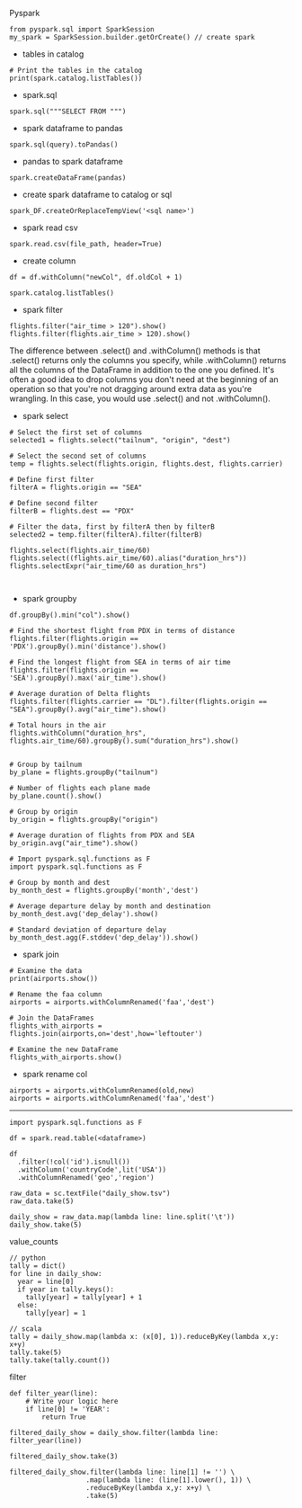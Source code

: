 Pyspark

```
from pyspark.sql import SparkSession
my_spark = SparkSession.builder.getOrCreate() // create spark

```

* tables in catalog
```
# Print the tables in the catalog
print(spark.catalog.listTables())
```

* spark.sql
```
spark.sql("""SELECT FROM """)
```

* spark dataframe to pandas
```
spark.sql(query).toPandas()
```

* pandas to spark dataframe
```
spark.createDataFrame(pandas)
```

* create spark dataframe to catalog or sql
```
spark_DF.createOrReplaceTempView('<sql name>')
```

* spark read csv
```
spark.read.csv(file_path, header=True)
```


* create column
```
df = df.withColumn("newCol", df.oldCol + 1)
```

```
spark.catalog.listTables()
```

* spark filter
```
flights.filter("air_time > 120").show()
flights.filter(flights.air_time > 120).show()
```

The difference between .select() and .withColumn() methods is that .select() returns only the columns you specify, while .withColumn() returns all the columns of the DataFrame in addition to the one you defined. It's often a good idea to drop columns you don't need at the beginning of an operation so that you're not dragging around extra data as you're wrangling. In this case, you would use .select() and not .withColumn().


* spark select
```
# Select the first set of columns
selected1 = flights.select("tailnum", "origin", "dest")

# Select the second set of columns
temp = flights.select(flights.origin, flights.dest, flights.carrier)

# Define first filter
filterA = flights.origin == "SEA"

# Define second filter
filterB = flights.dest == "PDX"

# Filter the data, first by filterA then by filterB
selected2 = temp.filter(filterA).filter(filterB)

flights.select(flights.air_time/60)
flights.select((flights.air_time/60).alias("duration_hrs"))
flights.selectExpr("air_time/60 as duration_hrs")



```

* spark groupby
```
df.groupBy().min("col").show()

# Find the shortest flight from PDX in terms of distance
flights.filter(flights.origin == 'PDX').groupBy().min('distance').show()

# Find the longest flight from SEA in terms of air time
flights.filter(flights.origin == 'SEA').groupBy().max('air_time').show()

# Average duration of Delta flights
flights.filter(flights.carrier == "DL").filter(flights.origin == "SEA").groupBy().avg("air_time").show()

# Total hours in the air
flights.withColumn("duration_hrs", flights.air_time/60).groupBy().sum("duration_hrs").show()


# Group by tailnum
by_plane = flights.groupBy("tailnum")

# Number of flights each plane made
by_plane.count().show()

# Group by origin
by_origin = flights.groupBy("origin")

# Average duration of flights from PDX and SEA
by_origin.avg("air_time").show()

# Import pyspark.sql.functions as F
import pyspark.sql.functions as F

# Group by month and dest
by_month_dest = flights.groupBy('month','dest')

# Average departure delay by month and destination
by_month_dest.avg('dep_delay').show()

# Standard deviation of departure delay
by_month_dest.agg(F.stddev('dep_delay')).show()
```

* spark join
```
# Examine the data
print(airports.show())

# Rename the faa column
airports = airports.withColumnRenamed('faa','dest')

# Join the DataFrames
flights_with_airports = flights.join(airports,on='dest',how='leftouter')

# Examine the new DataFrame
flights_with_airports.show()

```

* spark rename col
```
airports = airports.withColumnRenamed(old,new)
airports = airports.withColumnRenamed('faa','dest')
```


---



```
import pyspark.sql.functions as F

df = spark.read.table(<dataframe>)

df
  .filter(!col('id').isnull())
  .withColumn('countryCode',lit('USA'))
  .withColumnRenamed('geo','region')
```

```
raw_data = sc.textFile("daily_show.tsv")
raw_data.take(5)

daily_show = raw_data.map(lambda line: line.split('\t'))
daily_show.take(5)
```

value_counts
```
// python
tally = dict()
for line in daily_show:
  year = line[0]
  if year in tally.keys():
    tally[year] = tally[year] + 1
  else:
    tally[year] = 1

// scala
tally = daily_show.map(lambda x: (x[0], 1)).reduceByKey(lambda x,y: x+y)
tally.take(5)
tally.take(tally.count())
```

filter
```
def filter_year(line):
    # Write your logic here
    if line[0] != 'YEAR':
        return True

filtered_daily_show = daily_show.filter(lambda line: filter_year(line))

filtered_daily_show.take(3)

```

```
filtered_daily_show.filter(lambda line: line[1] != '') \
                   .map(lambda line: (line[1].lower(), 1)) \
                   .reduceByKey(lambda x,y: x+y) \
                   .take(5)
```
